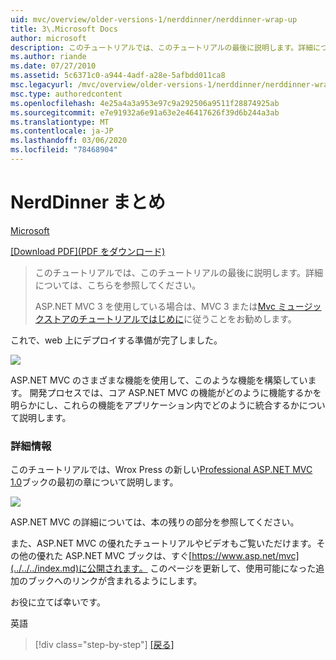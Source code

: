 ```yaml
---
uid: mvc/overview/older-versions-1/nerddinner/nerddinner-wrap-up
title: 3\.Microsoft Docs
author: microsoft
description: このチュートリアルでは、このチュートリアルの最後に説明します。詳細については、こちらを参照してください。
ms.author: riande
ms.date: 07/27/2010
ms.assetid: 5c6371c0-a944-4adf-a28e-5afbdd011ca8
msc.legacyurl: /mvc/overview/older-versions-1/nerddinner/nerddinner-wrap-up
msc.type: authoredcontent
ms.openlocfilehash: 4e25a4a3a953e97c9a292506a9511f28874925ab
ms.sourcegitcommit: e7e91932a6e91a63e2e46417626f39d6b244a3ab
ms.translationtype: MT
ms.contentlocale: ja-JP
ms.lasthandoff: 03/06/2020
ms.locfileid: "78468904"
---
```

# <a name="nerddinner-wrap-up"></a>NerdDinner まとめ

[Microsoft](https://github.com/microsoft)

[[Download PDF]\(PDF をダウンロード\)](http://aspnetmvcbook.s3.amazonaws.com/aspnetmvc-nerdinner_v1.pdf)

> このチュートリアルでは、このチュートリアルの最後に説明します。詳細については、こちらを参照してください。
> 
> ASP.NET MVC 3 を使用している場合は、MVC 3 または[Mvc ミュージックストア](../../older-versions/mvc-music-store/mvc-music-store-part-1.md)[のチュートリアルではじめに](../../older-versions/getting-started-with-aspnet-mvc3/cs/intro-to-aspnet-mvc-3.md)に従うことをお勧めします。

これで、web 上にデプロイする準備が完了しました。

![](nerddinner-wrap-up/_static/image1.png)

ASP.NET MVC のさまざまな機能を使用して、このような機能を構築しています。 開発プロセスでは、コア ASP.NET MVC の機能がどのように機能するかを明らかにし、これらの機能をアプリケーション内でどのように統合するかについて説明します。

### <a name="learning-more"></a>詳細情報

このチュートリアルでは、Wrox Press の新しい[Professional ASP.NET MVC 1.0](https://www.amazon.com/gp/product/0470384611?ie=UTF8&amp;tag=scoblo04-20&amp;linkCode=xm2&amp;camp=1789&amp;creativeASIN=0470384611)ブックの最初の章について説明します。

[![](https://mscblogs.blob.core.windows.net/media/scottgu/Media/bookcover1_6CAECF94.png)](https://www.amazon.com/gp/product/0470384611?ie=UTF8&amp;tag=scoblo04-20&amp;linkCode=xm2&amp;camp=1789&amp;creativeASIN=0470384611)

ASP.NET MVC の詳細については、本の残りの部分を参照してください。

また、ASP.NET MVC の優れたチュートリアルやビデオもご覧いただけます。その他の優れた ASP.NET MVC ブックは、すぐ[https://www.asp.net/mvc](../../../index.md)に公開されます。 このページを更新して、使用可能になった追加のブックへのリンクが含まれるようにします。

お役に立てば幸いです。

英語

> [!div class="step-by-step"]
> [[戻る]](enable-automated-unit-testing.md)
